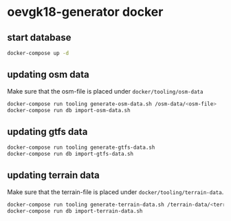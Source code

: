 # oevgk18-generator docker

## start database

``` bash
docker-compose up -d
```

## updating osm data

Make sure that the osm-file is placed under `docker/tooling/osm-data`

``` bash
docker-compose run tooling generate-osm-data.sh /osm-data/<osm-file>
docker-compose run db import-osm-data.sh
```

## updating gtfs data

``` bash
docker-compose run tooling generate-gtfs-data.sh
docker-compose run db import-gtfs-data.sh
```

## updating terrain data

Make sure that the terrain-file is placed under `docker/tooling/terrain-data`.

``` bash
docker-compose run tooling generate-terrain-data.sh /terrain-data/<terrain-file>
docker-compose run db import-terrain-data.sh

```
